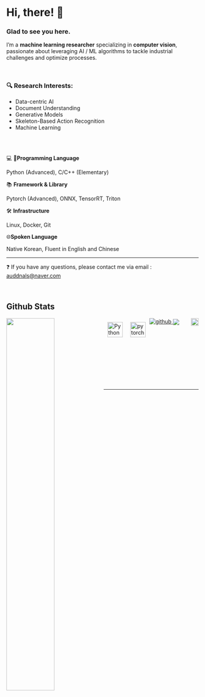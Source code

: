 # Hi, there! 👋  
  


### Glad to see you here. 

I’m a **machine learning researcher** specializing in **computer vision**, passionate about leveraging AI / ML algorithms to tackle industrial challenges and optimize processes.

<br>

### 🔍 Research Interests:
- Data-centric AI
- Document Understanding
- Generative Models
- Skeleton-Based Action Recognition
- Machine Learning

<br>
<br>

💻 **Programming Language** 

Python (Advanced), C/C++ (Elementary)

📚 **Framework & Library**

Pytorch (Advanced), ONNX, TensorRT, Triton

🛠️ **Infrastructure**

Linux, Docker, Git

🌐**Spoken Language**

Native Korean, Fluent in English and Chinese
  
---
❓  If you have any questions, please contact me via email : auddnals@naver.com    
  
<br/>  


## Github Stats  

<a href="https://github.com/WoominM" target="_blank">
<img src=https://img.shields.io/badge/github-%2324292e.svg?&style=for-the-badge&logo=github&logoColor=white alt=github style="margin-bottom: 5px;" /> 
<img src=https://komarev.com/ghpvc/?username=WoominM&&style=flat-square?&style=for-the-badge&logo=github&logoColor=white alt=github height="20" align="right" style="margin-bottom: 10px;" /> 
</a> 
  

<img src="https://github-readme-stats.vercel.app/api?username=woominM&show_icons=true&count_private=true&hide_border=true" align="left" style="width: 50%" />
<img src="https://github-readme-stats.vercel.app/api/top-langs/?username=woominM&hide_border=true&layout=compact" align="center" />
<img style="margin: 10px" src="https://profilinator.rishav.dev/skills-assets/python-original.svg" align="left" alt="Python" height="40" />  
<img style="margin: 10px" src="https://profilinator.rishav.dev/skills-assets/pytorch-icon.svg" align="left" alt="pytorch" height="40" />  


<br/>  <br/><br/>
<br/>  
<br/>  
<br />

----
